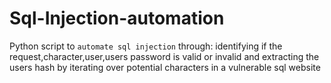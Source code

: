 # Sql-Injection-automation
Python script to `automate sql injection` through:
     identifying if the request,character,user,users password is valid or invalid
     and extracting the users hash by iterating over potential characters in a vulnerable sql website
